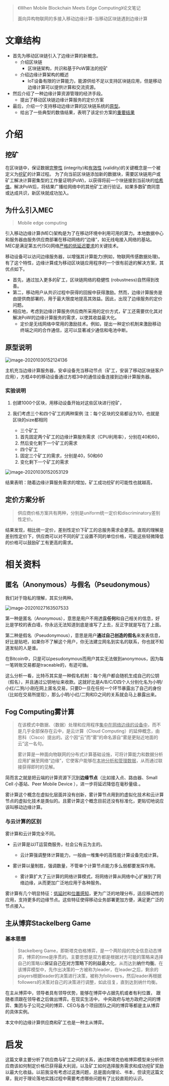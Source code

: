 > 《When Mobile Blockchain Meets Edge Computing》论文笔记
>
> 面向异构物联网的多接入移动边缘计算-当移动区块链遇到边缘计算

# 文章结构

* 首先为移动区块链引入了边缘计算的新概念。
  * 介绍区块链
    * 区块链架构，共识和基于PoW算法的挖矿
  * 介绍边缘计算架构的概述
    * IoT设备有限的计算能力，能源供给不足以支持区块链应用，但是移动边缘计算可以提供计算和交流资源。
* 然后介绍了一种边缘计算资源管理的经济手段。
  * 提出了移动区块链边缘计算服务的定价方案
* 最后，介绍一个支持移动边缘计算的区块链系统的[原型](#原型说明)。
  * 给出了一些典型的数值结果，表明了该定价方案的[重要结果](#定价方案分析)



# 介绍

## 挖矿

在区块链中，保证数据<u>完整性</u> (integrity)和<u>有效性</u> (validity)的关键概念是一个被定义为<u>挖矿</u>的计算过程。
为了向当前区块链添加新的数据块，需要区块链用户或矿工解决计算密集型的工作量证明(PoW)，以获得将前一个块链接到当前块的<u>哈希值</u>。解决PoW后，将结果广播给网络中的其他矿工进行验证。如果多数矿商同意或达成共识，新区块就成功加入。

## 为什么引入MEC

> Mobile edge computing

引入移动边缘计算(MEC)架构是为了在移动环境中利用可用的算力。本地数据中心和服务器由服务供应商部署在移动网络的“边缘”，如无线电接入网络的基站。MEC是满足第五代(5G)网络<u>严格的低延迟要求</u>的关键技术。

移动设备可以访问边缘服务器，以增强其计算能力(例如，物联网传感数据处理)。有了这个特性，边缘计算成为移动区块链应用程序的一个很有前途的解决方案，其优点如下。

* 首先，通过加入更多的矿工，区块链网络的稳健性 (robustness)自然得到改善。
* 第二，移动用户从共识过程中获得的回报中获得激励。然而，边缘计算服务是由提供商部署的，用于最大限度地提高其效益。因此，出现了边缘服务的定价问题。
* 相应地，考虑到边缘计算服务供应商所采用的定价方式，矿工还需要优化其对解决PoW的边缘计算服务的需求，以使其收益最大化。
  * 定价是无线网络中常用的激励技术。例如，提出一种定价机制来激励移动终端之间的合作通信，这可以显著减少通信和电池中断。

## 原型说明

![image-20201030152124136](When%20Mobile%20Blockchain%20Meets%20Edge%20Computing.assets/image-20201030152124136.png)

主机充当边缘计算服务器，安卓设备充当移动节点（矿工，安装了移动区块链客户应用），方框4中的移动设备通过方框3中的通信设备连接到边缘计算服务器。



### 实验说明

1. 创建1000个区块，用移动设备开始对这些区块进行挖矿，

2. 我们考虑三个和四个矿工的两种案例
   注：每个区块的交易都设为10，也就是区块的size都相同

   * 三个矿工

   1. 首先固定两个矿工的边缘计算服务需求（CPU利用率），分别在40和60，
   2. 然后变化剩下一个矿工的需求

   * 四个矿工

   1. 固定三个矿工的需求，分别是40，50和60
   2. 变化剩下一个矿工的需求

![image-20201030152053129](When%20Mobile%20Blockchain%20Meets%20Edge%20Computing.assets/image-20201030152053129.png)

结果表明：随着边缘计算服务需求的增加，矿工成功挖矿的可能性也就越高，



## 定价方案分析

> 供应商价格方案共有两种，分别是uniform统一定价和discriminatory差别性定价。

结果发现，相比统一定价，差别性定价下矿工的总服务需求会更高。直观的理解是差别性定价下，供应商可以对不同的矿工设置不同的单位价格，可能这些轻微降低的价格可以鼓励矿工有更高的需求。



# 相关资料

## 匿名（Anonymous）与假名（Pseudonymous）

我们对于隐私的理解，其实分两种。

![image-20201027163507533](When%20Mobile%20Blockchain%20Meets%20Edge%20Computing.assets/image-20201027163507533.png)

第一种是匿名（Anonymous），意思是用户不用透露**任何**和自己相关的信息，好比是学校的表白墙，你永远无法知道到底是谁写了上去，反正字就是写在了上面。

第二种是假名（Pseudonymous），意思是用户**通过自己创造的假名**来发表信息，好比是贴吧，如果你不了解这个用户，你无法建立网名到实名的联系，你也就不知道发帖的人是谁。

在Bitcoin中，只是可以pesudonymous而用户其实无法做到anonymous，因为每一笔转账交易都是traceable的，有迹可循。

这么分析一看，比特币其实是一种假名机制：每个用户都会随机生成自己的公钥（假名），并且通过公钥地址来收款。这就好比是A/B/C/D四个人分别化名为小明/小红/二狗/小刚在网上匿名交易，只要D一旦在任何一个环节暴露出了自己的身份（比如在交易所提现），那么小明/小红/二狗和D之间的关系就会马上暴露出来。



## Fog Computing雾计算

> 在该模式中数据、（数据）处理和应用程序<u>集中在网络边缘的设备中</u>，而不是几乎全部保存在云中，是云计算（Cloud Computing）的延伸概念，由思科（Cisco）提出的。这个因“云”而“雾”的命名源自“雾是更贴近地面的云”这一名句。
>
> 雾计算是一种面向物联网的分布式计算基础设施，可将计算能力和数据分析应用扩展至网络“边缘”，它使客户能够在<u>本地分析和管理数据</u>，从而通过联接获得即时的见解。

简而言之就是把云端的计算资源下沉到**边缘节点**（比如接入点、路由器、Small Cell 小基站、Peer Mobile Device ），进一步将延迟降低在毫秒量级.。

雾计算这个概念在虚拟化层面并没有创新，雾计算节点用到的虚拟化技术和云计算节点的虚拟化技术是类似的。且雾计算这个概念目前还没有标准化，更贴切地说应该叫移动边缘计算。

### 与云计算的区别

雾计算和云计算完全不同。

* 云计算是以IT运营商服务，社会公有云为主的。
  * 云计算强调整体计算能力，一般由一堆集中的高性能计算设备完成计算。

* 雾计算以量制胜，强调数量，不管单个计算节点能力多么弱都要发挥作用。
  * 雾计算扩大了云计算的网络计算模式，将网络计算从网络中心扩展到了网络边缘，从而更加广泛地应用于各种服务。

雾计算有几个明显特征：<u>低延时</u>和<u>位置感知</u>，更为广泛的地理分布，适应移动性的应用，支持更多的边缘节点。这些特征使得移动业务部署更加方便，满足更广泛的节点接入。



## 主从博弈Stackelberg Game

### 基本思想

> Stackelberg Game，即斯塔克伯格博弈，是一个两阶段的完全信息动态博弈，博弈的time是序贯的。主要思想是双方都是根据对方可能的策略来选择自己的策略以**保证自己在对方策略下的利益最大化**，从而达到**纳什均衡**。在该博弈模型中，先作出决策的一方被称为leader，在leader之后，剩余的players根据leader的决策进行决策，被称为followers，然后leader再根据followers的决策对自己的决策进行调整，如此往复，直到达到纳什均衡。

在主从博弈中，领导者具有领导优势，能够在博弈中占据先机或者有利位置， 跟随者须跟在领导者之后做出博弈。在现实生活中， 中央政府与地方政府之间的博弈、集团与子公司之间的博弈、CEO与各个项目团队之间的博弈等都是主从博弈的具体实例。

本文中的边缘计算供应商和矿工也是一种主从博弈。



# 启发

这篇文章主要分析了供应商与矿工之间的关系，通过斯塔克伯格博弈模型来分析供应商该如何制定价格已获得最大利润，以及矿工如何选择服务需求和成功挖矿奖励以最大化收益。以前我没有考虑过这类问题，总是面向理论、书本，但读完这篇文章，我对于理论落地实践过程中需要考虑哪些问题有了比较直观的认识。